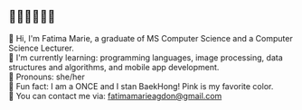 ## 🩷🌸🌷🧸🎀🫧

<!--
**marieemoiselle/marieemoiselle** is a ✨ _special_ ✨ repository because its `README.md` (this file) appears on your GitHub profile.

Here are some ideas to get you started:

- 🔭 I’m currently working on ...
- 🌱 I’m currently learning ...
- 👯 I’m looking to collaborate on ...
- 🤔 I’m looking for help with ...
- 💬 Ask me about ...
- 📫 How to reach me: ...
- 😄 Pronouns: ...
- ⚡ Fun fact: ...
-->

🩷 Hi, I'm Fatima Marie, a graduate of MS Computer Science and a Computer Science Lecturer.<br/>
🌱 I'm currently learning: programming languages, image processing, data structures and algorithms, and mobile app development.<br/>
🥰 Pronouns: she/her<br/>
🎀 Fun fact: I am a ONCE and I stan BaekHong! Pink is my favorite color.<br/>
💌 You can contact me via: fatimamarieagdon@gmail.com
